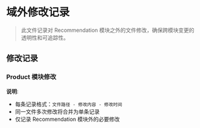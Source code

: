 # 域外修改记录

> 此文件记录对 Recommendation 模块之外的文件修改，确保跨模块变更的透明性和可追踪性。

## 修改记录

### Product 模块修改

**说明**:

- 每条记录格式：`文件路径 - 修改内容 - 修改时间`
- 同一文件多次修改将合并为单条记录
- 仅记录 Recommendation 模块外的必要修改
